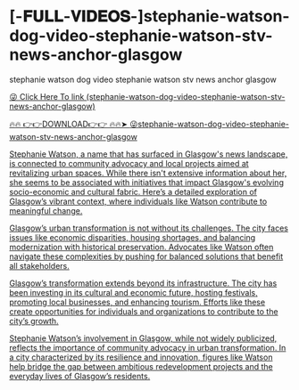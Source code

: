 # [-𝐅𝐔𝐋𝐋-𝐕𝐈𝐃𝐄𝐎𝐒-]stephanie-watson-dog-video-stephanie-watson-stv-news-anchor-glasgow
stephanie watson dog video stephanie watson stv news anchor glasgow

<a href="stephanie-watson-dog-video-stephanie-watson-stv-news-anchor-glasgow"> 😜 Click Here To link (stephanie-watson-dog-video-stephanie-watson-stv-news-anchor-glasgow)

🔥🔥 👉👉DOWNLOAD👉👉 🔥🔥➤  <a href="stephanie-watson-dog-video-stephanie-watson-stv-news-anchor-glasgow"> 😜stephanie-watson-dog-video-stephanie-watson-stv-news-anchor-glasgow

Stephanie Watson, a name that has surfaced in Glasgow's news landscape, is connected to community advocacy and local projects aimed at revitalizing urban spaces. While there isn't extensive information about her, she seems to be associated with initiatives that impact Glasgow's evolving socio-economic and cultural fabric. Here’s a detailed exploration of Glasgow’s vibrant context, where individuals like Watson contribute to meaningful change.


Glasgow’s urban transformation is not without its challenges. The city faces issues like economic disparities, housing shortages, and balancing modernization with historical preservation. Advocates like Watson often navigate these complexities by pushing for balanced solutions that benefit all stakeholders.

Glasgow’s transformation extends beyond its infrastructure. The city has been investing in its cultural and economic future, hosting festivals, promoting local businesses, and enhancing tourism. Efforts like these create opportunities for individuals and organizations to contribute to the city’s growth.

Stephanie Watson’s involvement in Glasgow, while not widely publicized, reflects the importance of community advocacy in urban transformation. In a city characterized by its resilience and innovation, figures like Watson help bridge the gap between ambitious redevelopment projects and the everyday lives of Glasgow’s residents.

